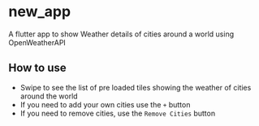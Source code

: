# new_app

A flutter app to show Weather details of cities around a world using OpenWeatherAPI


## How to use
* Swipe to see the list of pre loaded tiles showing the weather of cities around the world
* If you need to add your own cities use the `+` button
* If you need to remove cities, use the `Remove Cities` button
